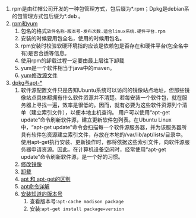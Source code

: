 1. rpm是由红帽公司开发的一种包管理方式，包后缀为*.rpm；Dpkg是debian系的包管理方式包后缀为*.deb 。     
1. [rpm和yum](https://segmentfault.com/a/1190000011200461)      
    1. 包名的格式`软件名称-版本号-发布次数.适合linux系统.硬件平台.rpm`    
    1. 安装的时候要用包全名，使用的时候用包名。   
    1. rpm安装时校验软硬环境指的应该是依赖包是否存在和硬件平台(包全名中有)是否合适等信息。   
    1. 使用rpm的卸载过程一定要由最上层往下卸载      
    1. yum是一个软件相当于java中的maven。     
    1. [yum修改源文件](https://www.cnblogs.com/mchina/archive/2013/01/04/2842275.html)        
1. [dpkg与apt-*](https://segmentfault.com/a/1190000011463440)     
    1. 软件源配置文件只是告知Ubuntu系统可以访问的镜像站点地址，但那些镜像站点具体都拥有什么软件资源并不清楚。若每安装一个软件包，就在服务器上寻找一遍，效率是很低的。因而，就有必要为这些软件资源列个清单（建立索引文件），以便本地主机查询。
用户可以使用“apt-get update”命令刷新软件源，建立更新软件包列表。在Ubuntu Linux中，“apt-get update”命令会扫描每一个软件源服务器，并为该服务器所具有软件包资源建立索引文件，存放在本地的/var/lib/apt/lists/目录中。 使用apt-get执行安装、更新操作时，都将依据这些索引文件，向软件源服务器申请资源。因此，在计算机设备空闲时，经常使用“apt-get update”命令刷新软件源，是一个好的习惯。       
    1. [修改镜像](https://blog.csdn.net/zgljl2012/article/details/79065174)     
    1. [卸载](https://blog.csdn.net/get_set/article/details/51276609)     
    2. [apt 和 apt-get的区别](https://blog.csdn.net/liudsl/article/details/79200134)      
    3. [apt命令详解](https://www.jianshu.com/p/e6f436f785ed)
    1. [安装知道的版本号](https://blog.csdn.net/yjk13703623757/article/details/78945576)
        1. 查看版本号:`apt-cache madison package`
        2. 安装:`apt-get install package=version`
    
